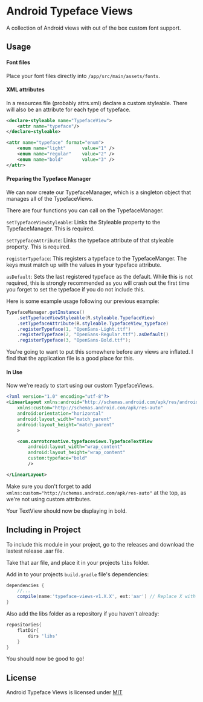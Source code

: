 # Android Typeface Views

A collection of Android views with out of the box custom font support.

## Usage

#### Font files

Place your font files directly into `/app/src/main/assets/fonts`.

#### XML attributes

In a resources file (probably attrs.xml) declare a custom styleable.  There will also be an attribute for each type of typeface.

```xml
<declare-styleable name="TypefaceView">
    <attr name="typeface"/>
</declare-styleable>

<attr name="typeface" format="enum">
    <enum name="light"      value="1" />
    <enum name="regular"    value="2" />
    <enum name="bold"       value="3" />
</attr>
```

#### Preparing the Typeface Manager

We can now create our TypefaceManager, which is a singleton object that manages all of the TypefaceViews.

There are four functions you can call on the TypefaceManager.

`setTypefaceViewStyleable`: Links the Styleable property to the TypefaceManager.  This is required.

`setTypefaceAttribute`: Links the typeface attribute of that styleable property.  This is required.

`registerTypeface`: This registers a typeface to the TypefaceManger.  The keys must match up with the values in your typeface attribute.

`asDefault`: Sets the last registered typeface as the default.  While this is not required, this is strongly recommended as you will crash out the first time you forget to set the typeface if you do not include this.

Here is some example usage following our previous example:

```java
TypefaceManager.getInstance()
    .setTypefaceViewStyleable(R.styleable.TypefaceView)
    .setTypefaceAttribute(R.styleable.TypefaceView_typeface)
    .registerTypeface(1, "OpenSans-Light.ttf")
    .registerTypeface(2, "OpenSans-Regular.ttf").asDefault()
    .registerTypeface(3, "OpenSans-Bold.ttf");
```

You're going to want to put this somewhere before any views are inflated.  I find that the application file is a good place for this.

#### In Use

Now we're ready to start using our custom TypefaceViews.

```xml
<?xml version="1.0" encoding="utf-8"?>
<LinearLayout xmlns:android="http://schemas.android.com/apk/res/android"
    xmlns:custom="http://schemas.android.com/apk/res-auto"
    android:orientation="horizontal"
    android:layout_width="match_parent"
    android:layout_height="match_parent"
    >

    <com.carrotcreative.typefaceviews.TypefaceTextView
        android:layout_width="wrap_content"
        android:layout_height="wrap_content"
        custom:typeface="bold"
        />

</LinearLayout>
```

Make sure you don't forget to add `xmlns:custom="http://schemas.android.com/apk/res-auto"` at the top, as we're not using custom attributes.

Your TextView should now be displaying in bold.

## Including in Project

To include this module in your project, go to the releases and download the lastest release .aar file.

Take that aar file, and place it in your projects `libs` folder.

Add in to your projects `build.gradle` file's dependencies:

```gradle
dependencies {
    //...
    compile(name:'typeface-views-v1.X.X', ext:'aar') // Replace X with actual version number
}
```

Also add the libs folder as a repository if you haven't already:

```gradle
repositories{
    flatDir{
        dirs 'libs'
    }
}
```

You should now be good to go!

## License

Android Typeface Views is licensed under [MIT](LICENSE.md)
